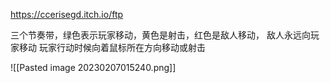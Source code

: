 https://ccerisegd.itch.io/ftp

三个节奏带，绿色表示玩家移动，黄色是射击，红色是敌人移动，
敌人永远向玩家移动
玩家行动时候向着鼠标所在方向移动或射击

![[Pasted image 20230207015240.png]]
